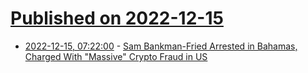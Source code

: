 # [Published on 2022-12-15](index.md)

* [2022-12-15, 07:22:00](https://soylentnews.org/article.pl?sid=22/12/14/1810246&from=rss) - [Sam Bankman-Fried Arrested in Bahamas, Charged With \"Massive\" Crypto Fraud in US](https://soylentnews.org/article.pl?sid=22/12/14/1810246&from=rss)

